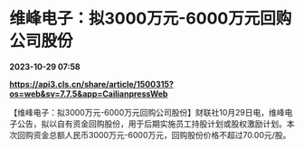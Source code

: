 # 维峰电子：拟3000万元-6000万元回购公司股份

**2023-10-29 07:58**

**https://api3.cls.cn/share/article/1500315?os=web&sv=7.7.5&app=CailianpressWeb**

【维峰电子：拟3000万元-6000万元回购公司股份】财联社10月29日电，维峰电子公告，拟以自有资金回购股份，用于后期实施员工持股计划或股权激励计划。本次回购资金总额人民币3000万元-6000万元，回购股份价格不超过70.00元/股。